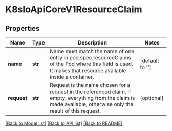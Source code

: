# K8sIoApiCoreV1ResourceClaim

## Properties
Name | Type | Description | Notes
------------ | ------------- | ------------- | -------------
**name** | **str** | Name must match the name of one entry in pod.spec.resourceClaims of the Pod where this field is used. It makes that resource available inside a container. | [default to '']
**request** | **str** | Request is the name chosen for a request in the referenced claim. If empty, everything from the claim is made available, otherwise only the result of this request. | [optional] 

[[Back to Model list]](../README.md#documentation-for-models) [[Back to API list]](../README.md#documentation-for-api-endpoints) [[Back to README]](../README.md)


